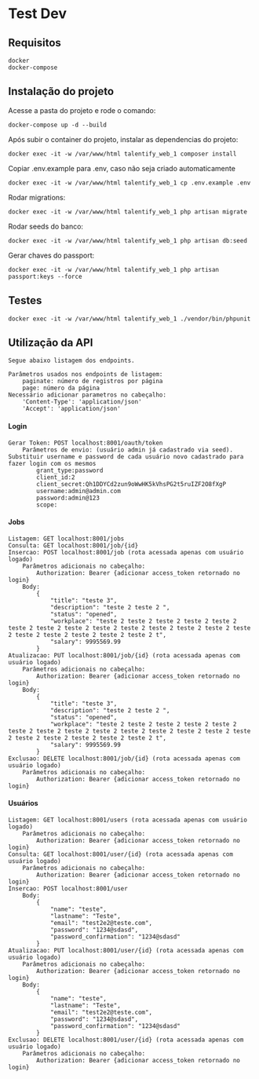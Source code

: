 Test Dev
============


## Requisitos

    docker 
    docker-compose

## Instalação do projeto

Acesse a pasta do projeto e rode o comando:

    docker-compose up -d --build

Após subir o container do projeto, instalar as dependencias do projeto:

    docker exec -it -w /var/www/html talentify_web_1 composer install

Copiar .env.example para .env, caso não seja criado automaticamente

    docker exec -it -w /var/www/html talentify_web_1 cp .env.example .env

Rodar migrations:

    docker exec -it -w /var/www/html talentify_web_1 php artisan migrate

Rodar seeds do banco:

    docker exec -it -w /var/www/html talentify_web_1 php artisan db:seed

Gerar chaves do passport:

    docker exec -it -w /var/www/html talentify_web_1 php artisan passport:keys --force


## Testes

    docker exec -it -w /var/www/html talentify_web_1 ./vendor/bin/phpunit
    
## Utilizaçāo da API
    Segue abaixo listagem dos endpoints.
    
    Parâmetros usados nos endpoints de listagem:
        paginate: número de registros por página
        page: número da página
    Necessário adicionar parametros no cabeçalho:
        'Content-Type': 'application/json'
        'Accept': 'application/json'
        

#### Login
    Gerar Token: POST localhost:8001/oauth/token
        Parâmetros de envio: (usuário admin já cadastrado via seed). Substituir username e password de cada usuário novo cadastrado para fazer login com os mesmos
            grant_type:password
            client_id:2
            client_secret:Qh1DDYCd2zun9oWwHK5kVhsPG2t5ruIZF2O8fXgP
            username:admin@admin.com
            password:admin@123
            scope:

#### Jobs
    Listagem: GET localhost:8001/jobs
    Consulta: GET localhost:8001/job/{id} 
    Insercao: POST localhost:8001/job (rota acessada apenas com usuário logado)
        Parâmetros adicionais no cabeçalho:
            Authorization: Bearer {adicionar access_token retornado no login}
        Body:
            {
                "title": "teste 3",
                "description": "teste 2 teste 2 ",
                "status": "opened",
                "workplace": "teste 2 teste 2 teste 2 teste 2 teste 2 teste 2 teste 2 teste 2 teste 2 teste 2 teste 2 teste 2 teste 2 teste 2 teste 2 teste 2 teste 2 teste 2 teste 2 t",
                "salary": 9995569.99
            }
    Atualizacao: PUT localhost:8001/job/{id} (rota acessada apenas com usuário logado)
        Parâmetros adicionais no cabeçalho:
            Authorization: Bearer {adicionar access_token retornado no login}
        Body:
            {
                "title": "teste 3",
                "description": "teste 2 teste 2 ",
                "status": "opened",
                "workplace": "teste 2 teste 2 teste 2 teste 2 teste 2 teste 2 teste 2 teste 2 teste 2 teste 2 teste 2 teste 2 teste 2 teste 2 teste 2 teste 2 teste 2 teste 2 teste 2 t",
                "salary": 9995569.99
            }
    Exclusao: DELETE localhost:8001/job/{id} (rota acessada apenas com usuário logado)
        Parâmetros adicionais no cabeçalho:
            Authorization: Bearer {adicionar access_token retornado no login}

#### Usuários
    Listagem: GET localhost:8001/users (rota acessada apenas com usuário logado)
        Parâmetros adicionais no cabeçalho:
            Authorization: Bearer {adicionar access_token retornado no login}
    Consulta: GET localhost:8001/user/{id} (rota acessada apenas com usuário logado)
        Parâmetros adicionais no cabeçalho:
            Authorization: Bearer {adicionar access_token retornado no login}
    Insercao: POST localhost:8001/user 
        Body:
            {
                "name": "teste",
                "lastname": "Teste",
                "email": "test2e2@teste.com",
                "password": "1234@sdasd",
                "password_confirmation": "1234@sdasd"
            }
    Atualizacao: PUT localhost:8001/user/{id} (rota acessada apenas com usuário logado)
        Parâmetros adicionais no cabeçalho:
            Authorization: Bearer {adicionar access_token retornado no login}
        Body:
            {
                "name": "teste",
                "lastname": "Teste",
                "email": "test2e2@teste.com",
                "password": "1234@sdasd",
                "password_confirmation": "1234@sdasd"
            }
    Exclusao: DELETE localhost:8001/user/{id} (rota acessada apenas com usuário logado)
        Parâmetros adicionais no cabeçalho:
            Authorization: Bearer {adicionar access_token retornado no login}

